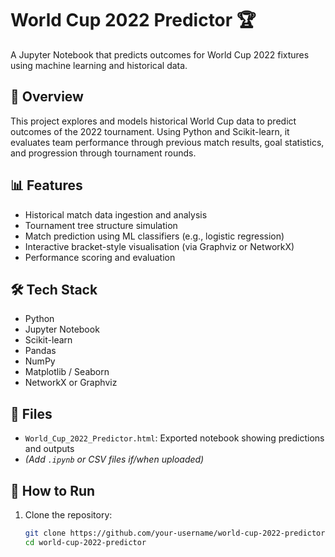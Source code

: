 # World Cup 2022 Predictor 🏆

A Jupyter Notebook that predicts outcomes for World Cup 2022 fixtures using machine learning and historical data.

## 🧠 Overview

This project explores and models historical World Cup data to predict outcomes of the 2022 tournament. Using Python and Scikit-learn, it evaluates team performance through previous match results, goal statistics, and progression through tournament rounds.

## 📊 Features

- Historical match data ingestion and analysis
- Tournament tree structure simulation
- Match prediction using ML classifiers (e.g., logistic regression)
- Interactive bracket-style visualisation (via Graphviz or NetworkX)
- Performance scoring and evaluation

## 🛠️ Tech Stack

- Python
- Jupyter Notebook
- Scikit-learn
- Pandas
- NumPy
- Matplotlib / Seaborn
- NetworkX or Graphviz

## 📁 Files

- `World_Cup_2022_Predictor.html`: Exported notebook showing predictions and outputs
- *(Add `.ipynb` or CSV files if/when uploaded)*

## 🚀 How to Run

1. Clone the repository:
   ```bash
   git clone https://github.com/your-username/world-cup-2022-predictor.git
   cd world-cup-2022-predictor
